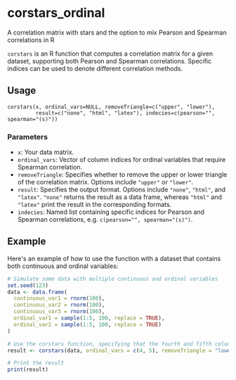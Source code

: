 # corstars_ordinal
A correlation matrix with stars and the option to mix Pearson and Spearman correlations in R

`corstars` is an R function that computes a correlation matrix for a given dataset, supporting both Pearson and Spearman correlations. Specific indices can be used to denote different correlation methods.

## Usage

    corstars(x, ordinal_vars=NULL, removeTriangle=c("upper", "lower"),
             result=c("none", "html", "latex"), indecies=c(pearson="", spearman="(s)"))

### Parameters

- `x`: Your data matrix.
- `ordinal_vars`: Vector of column indices for ordinal variables that require Spearman correlation.
- `removeTriangle`: Specifies whether to remove the upper or lower triangle of the correlation matrix. Options include `"upper"` or `"lower"`.
- `result`: Specifies the output format. Options include `"none"`, `"html"`, and `"latex"`. `"none"` returns the result as a data frame, whereas `"html"` and `"latex"` print the result in the corresponding formats.
- `indecies`: Named list containing specific indices for Pearson and Spearman correlations, e.g. `c(pearson="", spearman="(s)")`.

## Example

Here's an example of how to use the function with a dataset that contains both continuous and ordinal variables:

```R
# Simulate some data with multiple continuous and ordinal variables
set.seed(123)
data <- data.frame(
  continuous_var1 = rnorm(100),
  continuous_var2 = rnorm(100),
  continuous_var3 = rnorm(100),
  ordinal_var1 = sample(1:5, 100, replace = TRUE),
  ordinal_var2 = sample(1:5, 100, replace = TRUE)
)

# Use the corstars function, specifying that the fourth and fifth columns are ordinal
result <- corstars(data, ordinal_vars = c(4, 5), removeTriangle = "lower", result = "none")

# Print the result
print(result)
